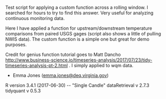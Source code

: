 Test script for applying a custom function across a rolling window. I searched for hours to try to find this answer. Very useful for analyzing continuous monitoring data. 

Here I have applied a function for upstream/downstream temperature comparisons from paired USGS gages (script also shows a little of pulling NWIS data). The custom function is a simple one but great for demo purposes. 

Credit for genius function tutorial goes to Matt Dancho http://www.business-science.io/timeseries-analysis/2017/07/23/tidy-timeseries-analysis-pt-2.html . I simply applied to wqm data.

- Emma Jones (emma.jones@deq.virginia.gov)

R version 3.4.1 (2017-06-30) -- "Single Candle"
dataRetrieval v 2.7.3
tidyquant v 0.5.3
